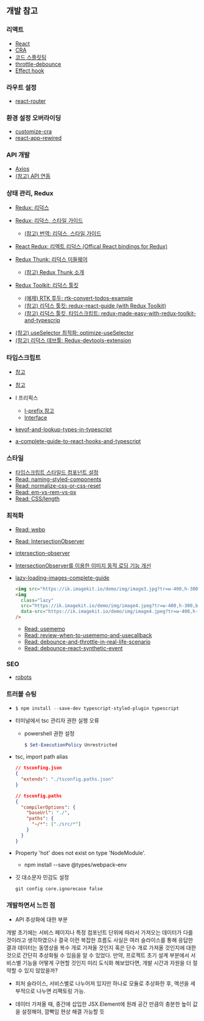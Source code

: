 ## 개발 참고

### 리액트

- [React](https://ko.reactjs.org/docs/getting-started.html)
- [CRA](https://create-react-app.dev/)
- [코드 스플릿팅]()
- [throttle-debounce]()
- [Effect hook](https://ko.reactjs.org/docs/hooks-effect.html)

### 라우트 설정

- [react-router](https://reacttraining.com/react-router/web/guides/quick-start)

### 환경 설정 오버라이딩

- [customize-cra](https://github.com/arackaf/customize-cra)
- [react-app-rewired](https://github.com/timarney/react-app-rewired)

### API 개발

- [Axios](https://github.com/axios/axios)
- [(참고) API 연동](https://velog.io/@smooth97/Netflix-Clone-1-API-)

### 상태 관리, Redux

- [Redux: 리덕스](https://redux.js.org/introduction/getting-started)
- [Redux: 리덕스, 스타일 가이드](https://redux.js.org/style-guide/style-guide)
  - [(참고) 번역: 리덕스, 스타일 가이드](https://baeharam.netlify.com/posts/architecture/%EB%B2%88%EC%97%AD-%EB%A6%AC%EB%8D%95%EC%8A%A4-%EC%8A%A4%ED%83%80%EC%9D%BC-%EA%B0%80%EC%9D%B4%EB%93%9C)
- [React Redux: 리엑트 리덕스 (Offical React bindings for Redux)](https://react-redux.js.org/)
- [Redux Thunk: 리덕스 미들웨어](https://github.com/reduxjs/redux-thunk)

  - [(참고) Redux Thunk 소개](http://react.vlpt.us/redux-middleware/04-redux-thunk.html)

- [Redux Toolkit: 리덕스 툴킷](https://redux-toolkit.js.org/)

  - [(예제) RTK 투두: rtk-convert-todos-example](https://github.com/reduxjs/rtk-convert-todos-example)
  - [(참고) 리덕스 툴킷: redux-react-guide (with Redux Toolkit)](https://www.taniarascia.com/redux-react-guide/)
  - [(참고) 리덕스 툴킷, 타입스크립트: redux-made-easy-with-redux-toolkit-and-typescrip](https://www.mattbutton.com/redux-made-easy-with-redux-toolkit-and-typescript/)

* [(참고) useSelector 최적화: optimize-useSelector](https://react.vlpt.us/redux/08-optimize-useSelector.html)
* [(참고) 리덕스 데브툴: Redux-devtools-extension](https://github.com/zalmoxisus/redux-devtools-extension)

### 타입스크립트

- [참고](https://jeonghwan-kim.github.io/dev/2019/07/15/react-redux-ts.html)
- [참고](https://infoscis.github.io/2017/06/19/TypeScript-handbook-advanced-types/)

- I 프리픽스

  - [I-prefix 참고](https://github.com/microsoft/TypeScript-Handbook/issues/121)
  - [Interface](https://www.typescriptlang.org/docs/handbook/interfaces.html)

- [keyof-and-lookup-types-in-typescript](https://mariusschulz.com/blog/keyof-and-lookup-types-in-typescript)
- [a-complete-guide-to-react-hooks-and-typescript](https://levelup.gitconnected.com/usetypescript-a-complete-guide-to-react-hooks-and-typescript-db1858d1fb9c)

### 스타일

- [타입스크립트 스타일드 컴포넌트 설정](https://github.com/microsoft/typescript-styled-plugin/tree/f82699d1a0027cb850118adfcdd8cf88203573dc)
- [Read: naming-styled-components](https://medium.com/inturn-eng/naming-styled-components-d7097950a245)
- [Read: normalize-css-or-css-reset](https://medium.com/@elad/normalize-css-or-css-reset-9d75175c5d1e)
- [Read: em-vs-rem-vs-px](https://engageinteractive.co.uk/blog/em-vs-rem-vs-px)
- [Read: CSS/length](https://developer.mozilla.org/en-US/docs/Web/CSS/length)

### 최적화

- [Read: webp](https://post.naver.com/viewer/postView.nhn?volumeNo=9688816&memberNo=1834)
- [Read: IntersectionObserver](https://developer.mozilla.org/ko/docs/Web/API/IntersectionObserver)
- [intersection-observer](https://velog.io/@yejinh/Intersection-Observer%EB%A1%9C-%EB%AC%B4%ED%95%9C-%EC%8A%A4%ED%81%AC%EB%A1%A4-%EA%B5%AC%ED%98%84%ED%95%98%EA%B8%B0)
- [IntersectionObserver를 이용한 이미지 동적 로딩 기능 개선](https://tech.lezhin.com/2017/07/13/intersectionobserver-overview)
- [lazy-loading-images-complete-guide](https://imagekit.io/blog/lazy-loading-images-complete-guide/)

  ```html
  <img src="https://ik.imagekit.io/demo/img/image3.jpg?tr=w-400,h-300" />
  <img
    class="lazy"
    src="https://ik.imagekit.io/demo/img/image4.jpeg?tr=w-400,h-300,bl-30,q-50"
    data-src="https://ik.imagekit.io/demo/img/image4.jpeg?tr=w-400,h-300"
  />
  ```

  - [Read: usememo](https://alligator.io/react/usememo/)
  - [Read: review-when-to-usememo-and-usecallback](https://rinae.dev/posts/review-when-to-usememo-and-usecallback)
  - [Read: debounce-and-throttle-in-real-life-scenario](https://medium.com/walkme-engineering/debounce-and-throttle-in-real-life-scenarios-1cc7e2e38c68)
  - [Read: debounce-react-synthetic-event](https://hyunseob.github.io/2018/06/24/debounce-react-synthetic-event/)

### SEO

- [robots](https://www.robotstxt.org/robotstxt.html)

### 트러블 슈팅

- ```powershell
  $ npm install --save-dev typescript-styled-plugin typescript
  ```

- 터미널에서 tsc 관리자 권한 실행 오류

  - powershell 권한 설정
    ```powershell
    $ Set-ExecutionPolicy Unrestricted
    ```

- tsc, import path alias

  ```json
  // tsconfing.json
  {
    "extends": "./tsconfig.paths.json"
  }
  ```

  ```json
  // tsconfig.paths
  {
    "compilerOptions": {
      "baseUrl": "./",
      "paths": {
        "~/*": ["./src/*"]
      }
    }
  }
  ```

- Property 'hot' does not exist on type 'NodeModule'.

  - npm install --save @types/webpack-env

- 깃 대소문자 민감도 설정

  ```
  git config core.ignorecase false
  ```

### 개발하면서 느낀 점

- API 추상화에 대한 부분

개발 초기에는 서비스 페이지나 특정 컴포넌트 단위에 따라서 가져오는 데이터가 다를 것이라고 생각하였으나 결국 이런 복잡한 흐름도 사실은 여러 슬라이스를 통해 응답한 결과 데이터는 동영상을 복수 개로 가져올 것인지 혹은 단수 개로 가져올 것인지에 대한 것으로 간단히 추상화될 수 있음을 알 수 있었다. 만약, 프로젝트 초기 설계 부분에서 서비스별 기능을 어떻게 구현할 것인지 미리 도식화 해보았다면, 개발 시간과 자원을 더 절약할 수 있지 않았을까?

- 피처 슬라이스, 서비스별로 나누어져 있지만 하나로 모듈로 추상화한 후, 액션을 세부적으로 나누면 리팩토링 가능.

- 데이터 가져올 때, 중간에 삽입한 JSX.Element에 원래 공간 만큼의 충분한 높이 값을 설정해야, 깜빡임 현상 해결 가능할 듯
